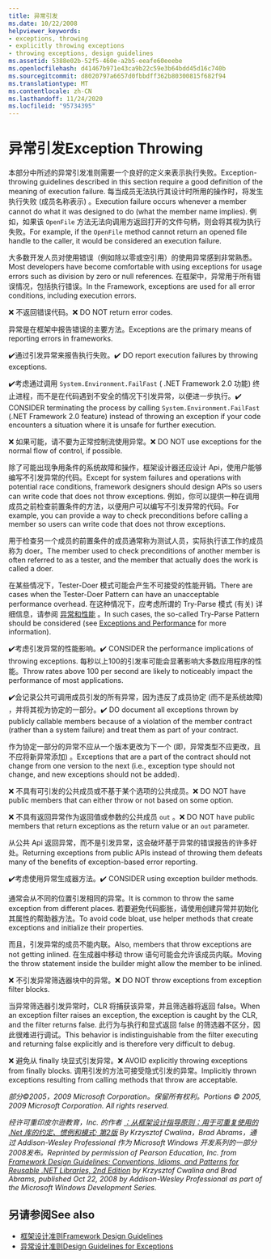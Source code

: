 ```yaml
---
title: 异常引发
ms.date: 10/22/2008
helpviewer_keywords:
- exceptions, throwing
- explicitly throwing exceptions
- throwing exceptions, design guidelines
ms.assetid: 5388e02b-52f5-460e-a2b5-eeafe60eeebe
ms.openlocfilehash: d41467b971e43ca9b22c59e3b64bdd45d16c740b
ms.sourcegitcommit: d8020797a6657d0fbbdff362b80300815f682f94
ms.translationtype: MT
ms.contentlocale: zh-CN
ms.lasthandoff: 11/24/2020
ms.locfileid: "95734395"
---
```

# <a name="exception-throwing"></a><span data-ttu-id="4860d-102">异常引发</span><span class="sxs-lookup"><span data-stu-id="4860d-102">Exception Throwing</span></span>

<span data-ttu-id="4860d-103">本部分中所述的异常引发准则需要一个良好的定义来表示执行失败。</span><span class="sxs-lookup"><span data-stu-id="4860d-103">Exception-throwing guidelines described in this section require a good definition of the meaning of execution failure.</span></span> <span data-ttu-id="4860d-104">每当成员无法执行其设计时所用的操作时，将发生执行失败 (成员名称表示) 。</span><span class="sxs-lookup"><span data-stu-id="4860d-104">Execution failure occurs whenever a member cannot do what it was designed to do (what the member name implies).</span></span> <span data-ttu-id="4860d-105">例如，如果该 `OpenFile` 方法无法向调用方返回打开的文件句柄，则会将其视为执行失败。</span><span class="sxs-lookup"><span data-stu-id="4860d-105">For example, if the `OpenFile` method cannot return an opened file handle to the caller, it would be considered an execution failure.</span></span>

 <span data-ttu-id="4860d-106">大多数开发人员对使用错误（例如除以零或空引用）的使用异常感到非常熟悉。</span><span class="sxs-lookup"><span data-stu-id="4860d-106">Most developers have become comfortable with using exceptions for usage errors such as division by zero or null references.</span></span> <span data-ttu-id="4860d-107">在框架中，异常用于所有错误情况，包括执行错误。</span><span class="sxs-lookup"><span data-stu-id="4860d-107">In the Framework, exceptions are used for all error conditions, including execution errors.</span></span>

 <span data-ttu-id="4860d-108">❌ 不返回错误代码。</span><span class="sxs-lookup"><span data-stu-id="4860d-108">❌ DO NOT return error codes.</span></span>

 <span data-ttu-id="4860d-109">异常是在框架中报告错误的主要方法。</span><span class="sxs-lookup"><span data-stu-id="4860d-109">Exceptions are the primary means of reporting errors in frameworks.</span></span>

 <span data-ttu-id="4860d-110">✔️通过引发异常来报告执行失败。</span><span class="sxs-lookup"><span data-stu-id="4860d-110">✔️ DO report execution failures by throwing exceptions.</span></span>

 <span data-ttu-id="4860d-111">✔️考虑通过调用 `System.Environment.FailFast` ( .NET Framework 2.0 功能) 终止进程，而不是在代码遇到不安全的情况下引发异常，以便进一步执行。</span><span class="sxs-lookup"><span data-stu-id="4860d-111">✔️ CONSIDER terminating the process by calling `System.Environment.FailFast` (.NET Framework 2.0 feature) instead of throwing an exception if your code encounters a situation where it is unsafe for further execution.</span></span>

 <span data-ttu-id="4860d-112">❌ 如果可能，请不要为正常控制流使用异常。</span><span class="sxs-lookup"><span data-stu-id="4860d-112">❌ DO NOT use exceptions for the normal flow of control, if possible.</span></span>

 <span data-ttu-id="4860d-113">除了可能出现争用条件的系统故障和操作，框架设计器还应设计 Api，使用户能够编写不引发异常的代码。</span><span class="sxs-lookup"><span data-stu-id="4860d-113">Except for system failures and operations with potential race conditions, framework designers should design APIs so users can write code that does not throw exceptions.</span></span> <span data-ttu-id="4860d-114">例如，你可以提供一种在调用成员之前检查前置条件的方法，以便用户可以编写不引发异常的代码。</span><span class="sxs-lookup"><span data-stu-id="4860d-114">For example, you can provide a way to check preconditions before calling a member so users can write code that does not throw exceptions.</span></span>

 <span data-ttu-id="4860d-115">用于检查另一个成员的前置条件的成员通常称为测试人员，实际执行该工作的成员称为 doer。</span><span class="sxs-lookup"><span data-stu-id="4860d-115">The member used to check preconditions of another member is often referred to as a tester, and the member that actually does the work is called a doer.</span></span>

 <span data-ttu-id="4860d-116">在某些情况下，Tester-Doer 模式可能会产生不可接受的性能开销。</span><span class="sxs-lookup"><span data-stu-id="4860d-116">There are cases when the Tester-Doer Pattern can have an unacceptable performance overhead.</span></span> <span data-ttu-id="4860d-117">在这种情况下，应考虑所谓的 Try-Parse 模式 (有关) 详细信息，请参阅 [异常和性能](exceptions-and-performance.md) 。</span><span class="sxs-lookup"><span data-stu-id="4860d-117">In such cases, the so-called Try-Parse Pattern should be considered (see [Exceptions and Performance](exceptions-and-performance.md) for more information).</span></span>

 <span data-ttu-id="4860d-118">✔️考虑引发异常的性能影响。</span><span class="sxs-lookup"><span data-stu-id="4860d-118">✔️ CONSIDER the performance implications of throwing exceptions.</span></span> <span data-ttu-id="4860d-119">每秒以上100的引发率可能会显著影响大多数应用程序的性能。</span><span class="sxs-lookup"><span data-stu-id="4860d-119">Throw rates above 100 per second are likely to noticeably impact the performance of most applications.</span></span>

 <span data-ttu-id="4860d-120">✔️会记录公共可调用成员引发的所有异常，因为违反了成员协定 (而不是系统故障) ，并将其视为协定的一部分。</span><span class="sxs-lookup"><span data-stu-id="4860d-120">✔️ DO document all exceptions thrown by publicly callable members because of a violation of the member contract (rather than a system failure) and treat them as part of your contract.</span></span>

 <span data-ttu-id="4860d-121">作为协定一部分的异常不应从一个版本更改为下一个 (即，异常类型不应更改，且不应将新异常添加) 。</span><span class="sxs-lookup"><span data-stu-id="4860d-121">Exceptions that are a part of the contract should not change from one version to the next (i.e., exception type should not change, and new exceptions should not be added).</span></span>

 <span data-ttu-id="4860d-122">❌ 不具有可引发的公共成员或不基于某个选项的公共成员。</span><span class="sxs-lookup"><span data-stu-id="4860d-122">❌ DO NOT have public members that can either throw or not based on some option.</span></span>

 <span data-ttu-id="4860d-123">❌ 不具有返回异常作为返回值或参数的公共成员 `out` 。</span><span class="sxs-lookup"><span data-stu-id="4860d-123">❌ DO NOT have public members that return exceptions as the return value or an `out` parameter.</span></span>

 <span data-ttu-id="4860d-124">从公共 Api 返回异常，而不是引发异常，这会破坏基于异常的错误报告的许多好处。</span><span class="sxs-lookup"><span data-stu-id="4860d-124">Returning exceptions from public APIs instead of throwing them defeats many of the benefits of exception-based error reporting.</span></span>

 <span data-ttu-id="4860d-125">✔️考虑使用异常生成器方法。</span><span class="sxs-lookup"><span data-stu-id="4860d-125">✔️ CONSIDER using exception builder methods.</span></span>

 <span data-ttu-id="4860d-126">通常会从不同的位置引发相同的异常。</span><span class="sxs-lookup"><span data-stu-id="4860d-126">It is common to throw the same exception from different places.</span></span> <span data-ttu-id="4860d-127">若要避免代码膨胀，请使用创建异常并初始化其属性的帮助器方法。</span><span class="sxs-lookup"><span data-stu-id="4860d-127">To avoid code bloat, use helper methods that create exceptions and initialize their properties.</span></span>

 <span data-ttu-id="4860d-128">而且，引发异常的成员不能内联。</span><span class="sxs-lookup"><span data-stu-id="4860d-128">Also, members that throw exceptions are not getting inlined.</span></span> <span data-ttu-id="4860d-129">在生成器中移动 throw 语句可能会允许该成员内联。</span><span class="sxs-lookup"><span data-stu-id="4860d-129">Moving the throw statement inside the builder might allow the member to be inlined.</span></span>

 <span data-ttu-id="4860d-130">❌ 不引发异常筛选器块中的异常。</span><span class="sxs-lookup"><span data-stu-id="4860d-130">❌ DO NOT throw exceptions from exception filter blocks.</span></span>

 <span data-ttu-id="4860d-131">当异常筛选器引发异常时，CLR 将捕获该异常，并且筛选器将返回 false。</span><span class="sxs-lookup"><span data-stu-id="4860d-131">When an exception filter raises an exception, the exception is caught by the CLR, and the filter returns false.</span></span> <span data-ttu-id="4860d-132">此行为与执行和显式返回 false 的筛选器不区分，因此很难进行调试。</span><span class="sxs-lookup"><span data-stu-id="4860d-132">This behavior is indistinguishable from the filter executing and returning false explicitly and is therefore very difficult to debug.</span></span>

 <span data-ttu-id="4860d-133">❌ 避免从 finally 块显式引发异常。</span><span class="sxs-lookup"><span data-stu-id="4860d-133">❌ AVOID explicitly throwing exceptions from finally blocks.</span></span> <span data-ttu-id="4860d-134">调用引发的方法可接受隐式引发的异常。</span><span class="sxs-lookup"><span data-stu-id="4860d-134">Implicitly thrown exceptions resulting from calling methods that throw are acceptable.</span></span>

 <span data-ttu-id="4860d-135">*部分©2005，2009 Microsoft Corporation。保留所有权利。*</span><span class="sxs-lookup"><span data-stu-id="4860d-135">*Portions © 2005, 2009 Microsoft Corporation. All rights reserved.*</span></span>

 <span data-ttu-id="4860d-136">*经许可重印皮尔逊教育，Inc. 的作者 [：从框架设计指导原则：用于可重复使用的 .Net 库的约定、惯例和模式; 第2版](https://www.informit.com/store/framework-design-guidelines-conventions-idioms-and-9780321545619) By Krzysztof Cwalina，Brad Abrams，通过 Addison-Wesley Professional 作为 Microsoft Windows 开发系列的一部分2008发布。*</span><span class="sxs-lookup"><span data-stu-id="4860d-136">*Reprinted by permission of Pearson Education, Inc. from [Framework Design Guidelines: Conventions, Idioms, and Patterns for Reusable .NET Libraries, 2nd Edition](https://www.informit.com/store/framework-design-guidelines-conventions-idioms-and-9780321545619) by Krzysztof Cwalina and Brad Abrams, published Oct 22, 2008 by Addison-Wesley Professional as part of the Microsoft Windows Development Series.*</span></span>

## <a name="see-also"></a><span data-ttu-id="4860d-137">另请参阅</span><span class="sxs-lookup"><span data-stu-id="4860d-137">See also</span></span>

- [<span data-ttu-id="4860d-138">框架设计准则</span><span class="sxs-lookup"><span data-stu-id="4860d-138">Framework Design Guidelines</span></span>](index.md)
- [<span data-ttu-id="4860d-139">异常设计准则</span><span class="sxs-lookup"><span data-stu-id="4860d-139">Design Guidelines for Exceptions</span></span>](exceptions.md)
